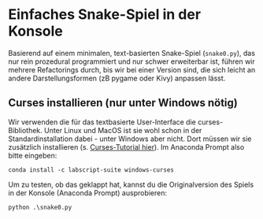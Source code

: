 # Einfaches Snake-Spiel in der Konsole
Basierend auf einem minimalen, text-basierten Snake-Spiel (`snake0.py`), das nur rein prozedural programmiert und nur schwer erweiterbar ist, führen wir mehrere Refactorings durch, bis wir bei einer Version sind, die sich leicht an andere Darstellungsformen (zB pygame oder Kivy) anpassen lässt.

## Curses installieren (nur unter Windows nötig)
Wir verwenden die für das textbasierte User-Interface die curses-Bibliothek. Unter Linux und MacOS ist sie wohl schon in der Standardinstallation dabei - unter Windows aber nicht. Dort müssen wir sie zusätzlich installieren (s. [Curses-Tutorial hier](https://www.devdungeon.com/content/curses-programming-python#toc-2)). Im Anaconda Prompt also bitte eingeben:  

`conda install -c labscript-suite windows-curses`

Um zu testen, ob das geklappt hat, kannst du die Originalversion des Spiels in der Konsole (Anaconda Prompt) ausprobieren:

`python .\snake0.py`

